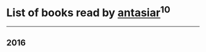 # List of books read by [antasiar](http://vk.com/id68827372)<sup>10</sup>
---

## 2016






















